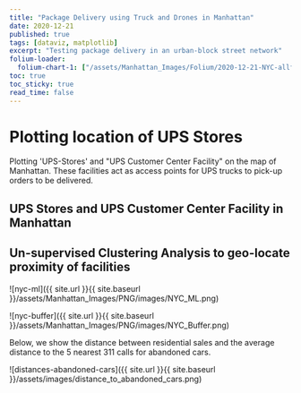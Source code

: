 ```yaml
---
title: "Package Delivery using Truck and Drones in Manhattan"
date: 2020-12-21
published: true
tags: [dataviz, matplotlib]
excerpt: "Testing package delivery in an urban-block street network"
folium-loader:
  folium-chart-1: ["/assets/Manhattan_Images/Folium/2020-12-21-NYC-allfacility.html", "400"] # second argument is the height  
toc: true
toc_sticky: true
read_time: false
---
```


# Plotting location of UPS Stores

Plotting 'UPS-Stores' and "UPS Customer Center Facility" on the map of Manhattan. These facilities act as access points for UPS trucks to pick-up orders to be delivered.

## UPS Stores and UPS Customer Center Facility in Manhattan

<div id="folium-chart-1"></div>

## Un-supervised Clustering Analysis to geo-locate proximity of facilities

![nyc-ml]({{ site.url }}{{ site.baseurl }}/assets/Manhattan_Images/PNG/images/NYC_ML.png)

![nyc-buffer]({{ site.url }}{{ site.baseurl }}/assets/Manhattan_Images/PNG/images/NYC_Buffer.png)



Below, we show the distance between residential sales and the average distance to the 5 nearest 311 calls for abandoned cars.



![distances-abandoned-cars]({{ site.url }}{{ site.baseurl }}/assets/images/distance_to_abandoned_cars.png)
